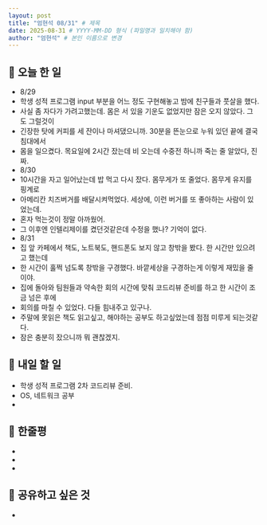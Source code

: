 ```yaml
---
layout: post
title: "엄현석 08/31" # 제목
date: 2025-08-31 # YYYY-MM-DD 형식 (파일명과 일치해야 함)
author: "엄현석" # 본인 이름으로 변경
---
```

## 📝 오늘 한 일

- 8/29 
- 학생 성적 프로그램 input 부분을 어느 정도 구현해놓고 밤에 친구들과 풋살을 했다.
- 사실 좀 자다가 가려고했는데. 몸은 서 있을 기운도 없었지만 잠은 오지 않았다. 그도 그럴것이 
- 긴장한 탓에 커피를 세 잔이나 마셔댔으니까. 30분을 뜬눈으로 누워 있던 끝에 결국 침대에서
- 몸을 일으켰다. 목요일에 2시간 잤는데 비 오는데 수중전 하니까 죽는 줄 알았다, 진짜.
- 8/30 
- 10시간을 자고 일어났는데 밥 먹고 다시 잤다. 몸무게가 또 줄었다. 몸무게 유지를 핑계로
- 아메리칸 치즈버거를 배달시켜먹었다. 세상에, 이런 버거를 또 좋아하는 사람이 있었는데.
- 혼자 먹는것이 정말 아까웠어.
- 그 이후엔 인텔리제이를 켰던것같은데 수정을 했나? 기억이 없다.
- 8/31 
- 집 앞 카페에서 책도, 노트북도, 핸드폰도 보지 않고 창밖을 봤다. 한 시간만 있으려고 했는데
- 한 시간이 훌쩍 넘도록 창밖을 구경했다. 바깥세상을 구경하는게 이렇게 재밌을 줄이야.
- 집에 돌아와 팀원들과 약속한 회의 시간에 맞춰 코드리뷰 준비를 하고 한 시간이 조금 넘은 후에
- 회의를 마칠 수 있었다. 다들 힘내주고 있구나.
- 주말에 못읽은 책도 읽고싶고, 해야하는 공부도 하고싶었는데 점점 미루게 되는것같다. 
- 잠은 충분히 잤으니까 뭐 괜찮겠지.

## 🎯 내일 할 일

- 학생 성적 프로그램 2차 코드리뷰 준비.
- OS, 네트워크 공부
- 

## 💭 한줄평

- 
-  
- 

## 🔗 공유하고 싶은 것

- 
